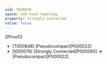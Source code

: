```yaml
---
uid: T020838
space: odd-even-topology
property: strongly-connected
value: false
---
```

[[Proof]]

* [T000848] [Pseudocompact|P000022]
* [I000076] [Strongly Connected|P000060] => [Pseudocompact|P000022]

